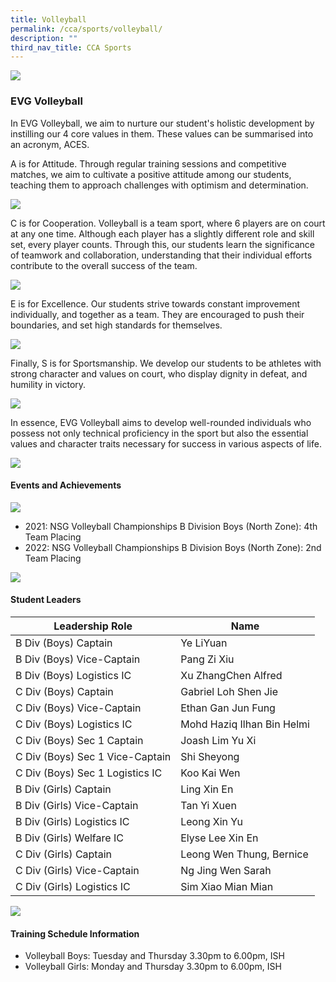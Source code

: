 ```yaml
---
title: Volleyball
permalink: /cca/sports/volleyball/
description: ""
third_nav_title: CCA Sports
---
```

![](/images/Co%20Curricular%20@%20EVG/Sports%20CCA/Volleyball/vball1.jpeg)

### EVG Volleyball
	
In EVG Volleyball, we aim to nurture our student's holistic development by instilling our 4 core values in them. These values can be summarised into an acronym, ACES. 

A is for Attitude. Through regular training sessions and competitive matches, we aim to cultivate a positive attitude among our students, teaching them to approach challenges with optimism and determination. 

![](/images/Co%20Curricular%20@%20EVG/Sports%20CCA/Volleyball/vball5.jpg)

C is for Cooperation. Volleyball is a team sport, where 6 players are on court at any one time. Although each player has a slightly different role and skill set, every player counts. Through this, our students learn the significance of teamwork and collaboration, understanding that their individual efforts contribute to the overall success of the team.

![](/images/Co%20Curricular%20@%20EVG/Sports%20CCA/Volleyball/vball521.jpg)

E is for Excellence. Our students strive towards constant improvement individually, and together as a team. They are encouraged to push their boundaries, and set high standards for themselves.

![](/images/Co%20Curricular%20@%20EVG/Sports%20CCA/Volleyball/vball2.jpg)

Finally, S is for Sportsmanship. We develop our students to be athletes with strong character and values on court, who display dignity in defeat, and humility in victory.

![](/images/Co%20Curricular%20@%20EVG/Sports%20CCA/Volleyball/vball421.jpg)

In essence, EVG Volleyball aims to develop well-rounded individuals who possess not only technical proficiency in the sport but also the essential values and character traits necessary for success in various aspects of life.	
	
![](/images/Co%20Curricular%20@%20EVG/Sports%20CCA/Volleyball/vball3.jpg)

#### Events and Achievements

![](/images/Co%20Curricular%20@%20EVG/Sports%20CCA/Volleyball/vball4.jpg)

* 2021: NSG Volleyball Championships B Division Boys (North Zone): 4th Team Placing
* 2022: NSG Volleyball Championships B Division Boys (North Zone): 2nd Team Placing

![](/images/Co%20Curricular%20@%20EVG/Sports%20CCA/Volleyball/vball121.jpg)

#### Student Leaders

| Leadership Role | Name |
|-------|-------|
| B Div (Boys) Captain | Ye LiYuan | 
| B Div (Boys) Vice-Captain | Pang Zi Xiu |
| B Div (Boys) Logistics IC | Xu ZhangChen Alfred |
| C Div (Boys) Captain | Gabriel Loh Shen Jie | 
| C Div (Boys) Vice-Captain | Ethan Gan Jun Fung |
| C Div (Boys) Logistics IC | Mohd Haziq Ilhan Bin Helmi|
| C Div (Boys) Sec 1 Captain | Joash Lim Yu Xi | 
| C Div (Boys) Sec 1 Vice-Captain | Shi Sheyong |
| C Div (Boys) Sec 1 Logistics IC | Koo Kai Wen|
| B Div (Girls) Captain | Ling Xin En | 
| B Div (Girls) Vice-Captain | Tan Yi Xuen |
| B Div (Girls) Logistics IC | Leong Xin Yu |
| B Div (Girls) Welfare IC | Elyse Lee Xin En |
| C Div (Girls) Captain | Leong Wen Thung, Bernice | 
| C Div (Girls) Vice-Captain | Ng Jing Wen Sarah |
| C Div (Girls) Logistics IC | Sim Xiao Mian Mian|  |

![](/images/Co%20Curricular%20@%20EVG/Sports%20CCA/Volleyball/vball321.jpg)

#### Training Schedule Information
* Volleyball Boys: Tuesday and Thursday 3.30pm to 6.00pm, ISH
* Volleyball Girls: Monday and Thursday 3.30pm to 6.00pm, ISH

